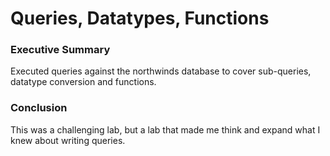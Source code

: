 <h1>Queries, Datatypes, Functions</h1>

<h3>Executive Summary</h3>
Executed queries against the northwinds database to cover sub-queries, datatype conversion and functions.

<h3>Conclusion</h3>
This was a challenging lab, but a lab that made me think and expand what I knew about writing queries. 

